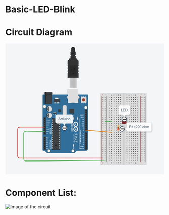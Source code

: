 # Basic-LED-Blink

<h1>Circuit Diagram</h1>

![Image of the circuit](blink.JPG)

<h1>Component List:</h1>

![Image of the circuit](components.JPG)
